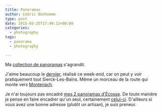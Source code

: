 ```yaml
---
title: Panoramas
author: Cédric Bonhomme
type: post
date: 2015-03-25T17:49:13+00:00
categories:
  - photography
tags:
  - panorama
  - photography

---
```

Ma [collection de panoramas][1] s'agrandit.

J'aime beaucoup le [dernier][2], réalisé ce week-end, car on peut y voir pratiquement
tout Sierck-Les-Bains. Même un morceau de la route qui monte vers [Montenach][3].

Je n'ai toujours pas encadré [mes 2 panoramas d'Écosse][4].
De toute manière je pense en faire encadrer qu'un seul, certainement [celui-ci][5].
D'ailleurs si vous avez une bonne adresse (plutôt un artisan), je suis preneur.

 [1]: https://photos.cedricbonhomme.org/photos/tags-panorama/list
 [2]: https://photos.cedricbonhomme.org/p/aj
 [3]: https://photos.cedricbonhomme.org/p/g
 [4]: https://www.cedricbonhomme.org/2014/11/08/voir-en-grand/ "Voir en grand"
 [5]: https://photos.cedricbonhomme.org/p/9c
